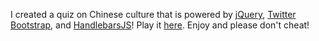 I created a quiz on Chinese culture that is powered by [jQuery](http://jquery.com/), [Twitter Bootstrap](http://getbootstrap.com/), and [HandlebarsJS](http://handlebarsjs.com/)!  Play it [here](http://amiranda222.github.io/quiz_app/).  Enjoy and please don't cheat!